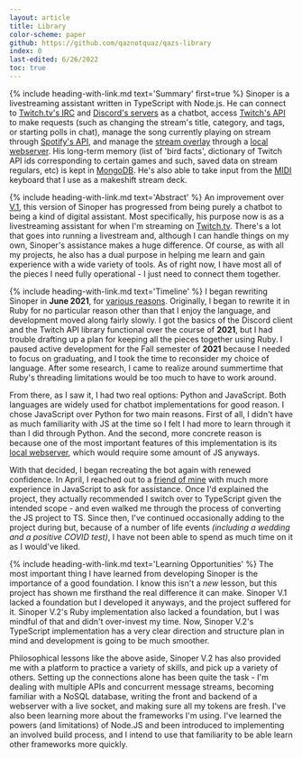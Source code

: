 ```yaml
---
layout: article
title: Library
color-scheme: paper
github: https://github.com/qaznotquaz/qazs-library
index: 0
last-edited: 6/26/2022
toc: true
---
```



{% include heading-with-link.md text='Summary' first=true %}
Sinoper is a livestreaming assistant written in TypeScript with Node.js. He can connect to [Twitch.tv's IRC](Connections/tw-user) and [Discord's servers](Connections/misc#discord-connection) as a chatbot, access [Twitch's API](Connections/tw-api) to make requests (such as changing the stream's title, category, and tags, or starting polls in chat), manage the song currently playing on stream through [Spotify's API](Connections/misc#spotify-connection), and manage the [stream overlay](Connections/overlay#overlay-client) through a [local webserver](Connections/overlay-server). His long-term memory (list of 'bird facts', dictionary of Twitch API ids corresponding to certain games and such, saved data on stream regulars, etc) is kept in [MongoDB](Connections/mongo). He's also able to take input from the [MIDI](Connections/misc#midi-connection) keyboard that I use as a makeshift stream deck.

{% include heading-with-link.md text='Abstract' %}
An improvement over [V.1](/sinoper-v1), this version of Sinoper has progressed from being purely a chatbot to being a kind of digital assistant. Most specifically, his purpose now is as a livestreaming assistant for when I'm streaming on [Twitch.tv](https://twitch.tv). There's a lot that goes into running a livestream and, although I can handle things on my own, Sinoper's assistance makes a huge difference. Of course, as with all my projects, he also has a dual purpose in helping me learn and gain experience with a wide variety of tools. As of right now, I have most all of the pieces I need fully operational - I just need to connect them together.

{% include heading-with-link.md text='Timeline' %}
I began rewriting Sinoper in **June 2021**, for [various reasons](/sinoper-v1/sunset). Originally, I began to rewrite it in Ruby for no particular reason other than that I enjoy the language, and development moved along fairly slowly. I got the basics of the Discord client and the Twitch API library functional over the course of **2021**, but I had trouble drafting up a plan for keeping all the pieces together using Ruby. I paused active development for the Fall semester of **2021** because I needed to focus on graduating, and I took the time to reconsider my choice of language. After some research, I came to realize around summertime that Ruby's threading limitations would be too much to have to work around.

From there, as I saw it, I had two real options: Python and JavaScript. Both languages are widely used for chatbot implementations for good reason. I chose JavaScript over Python for two main reasons. First of all, I didn't have as much familiarity with JS at the time so I felt I had more to learn through it than I did through Python. And the second, more concrete reason is because one of the most important features of this implementation is its [local webserver](Connections/overlay), which would require some amount of JS anyways.

With that decided, I began recreating the bot again with renewed confidence. In April, I reached out to a [friend of mine](https://github.com/ZomoXYZ) with much more experience in JavaScript to ask for assistance. Once I'd explained the project, they actually recommended I switch over to TypeScript given the intended scope - and even walked me through the process of converting the JS project to TS. Since then, I've continued occasionally adding to the project during but, because of a number of life events *(including a wedding and a positive COVID test)*, I have not been able to spend as much time on it as I would've liked.

{% include heading-with-link.md text='Learning Opportunities' %}
The most important thing I have learned from developing Sinoper is the importance of a good foundation. I know this isn't a *new* lesson, but this project has shown me firsthand the real difference it can make. Sinoper V.1 lacked a foundation but I developed it anyways, and the project suffered for it. Sinoper V.2's Ruby implementation also lacked a foundation, but I was mindful of that and didn't over-invest my time. Now, Sinoper V.2's TypeScript implementation has a very clear direction and structure plan in mind and development is going to be much smoother.

Philosophical lessons like the above aside, Sinoper V.2 has also provided me with a platform to practice a variety of skills, and pick up a variety of others. Setting up the connections alone has been quite the task - I'm dealing with multiple APIs and concurrent message streams, becoming familiar with a NoSQL database, writing the front and backend of a webserver with a live socket, and making sure all my tokens are fresh. I've also been learning more about the frameworks I'm using. I've learned the powers (and limitations) of Node.JS and been introduced to implementing an involved build process, and I intend to use that familiarity to be able learn other frameworks more quickly.
